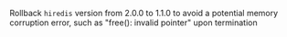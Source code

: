 Rollback `hiredis` version from 2.0.0 to 1.1.0 to avoid a potential memory corruption error, such as "free(): invalid pointer" upon termination
